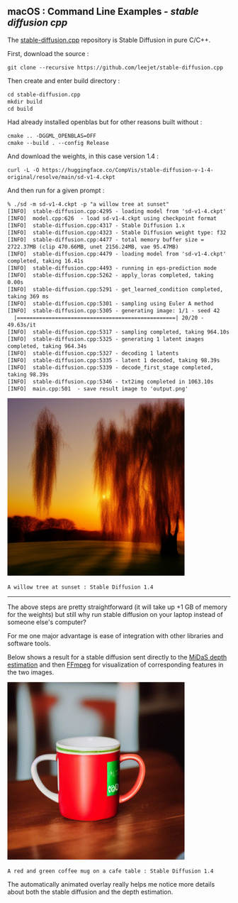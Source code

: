 
## macOS : Command Line Examples - *stable diffusion cpp*

The [stable-diffusion.cpp](https://github.com/leejet/stable-diffusion.cpp) repository is Stable Diffusion in pure C/C++.

First, download the source :

```
git clone --recursive https://github.com/leejet/stable-diffusion.cpp
```

Then create and enter build directory :

```
cd stable-diffusion.cpp
mkdir build
cd build
```

Had already installed openblas but for other reasons built without :

```
cmake .. -DGGML_OPENBLAS=OFF
cmake --build . --config Release
```

And download the weights, in this case version 1.4 :

```
curl -L -O https://huggingface.co/CompVis/stable-diffusion-v-1-4-original/resolve/main/sd-v1-4.ckpt
```

And then run for a given prompt :

```
% ./sd -m sd-v1-4.ckpt -p "a willow tree at sunset"
[INFO]  stable-diffusion.cpp:4295 - loading model from 'sd-v1-4.ckpt'
[INFO]  model.cpp:626  - load sd-v1-4.ckpt using checkpoint format
[INFO]  stable-diffusion.cpp:4317 - Stable Diffusion 1.x
[INFO]  stable-diffusion.cpp:4323 - Stable Diffusion weight type: f32
[INFO]  stable-diffusion.cpp:4477 - total memory buffer size = 2722.37MB (clip 470.66MB, unet 2156.24MB, vae 95.47MB)
[INFO]  stable-diffusion.cpp:4479 - loading model from 'sd-v1-4.ckpt' completed, taking 16.41s
[INFO]  stable-diffusion.cpp:4493 - running in eps-prediction mode
[INFO]  stable-diffusion.cpp:5262 - apply_loras completed, taking 0.00s
[INFO]  stable-diffusion.cpp:5291 - get_learned_condition completed, taking 369 ms
[INFO]  stable-diffusion.cpp:5301 - sampling using Euler A method
[INFO]  stable-diffusion.cpp:5305 - generating image: 1/1 - seed 42
  |==================================================| 20/20 - 49.63s/it
[INFO]  stable-diffusion.cpp:5317 - sampling completed, taking 964.10s
[INFO]  stable-diffusion.cpp:5325 - generating 1 latent images completed, taking 964.34s
[INFO]  stable-diffusion.cpp:5327 - decoding 1 latents
[INFO]  stable-diffusion.cpp:5335 - latent 1 decoded, taking 98.39s
[INFO]  stable-diffusion.cpp:5339 - decode_first_stage completed, taking 98.39s
[INFO]  stable-diffusion.cpp:5346 - txt2img completed in 1063.10s
[INFO]  main.cpp:501  - save result image to 'output.png'
```

<img src="sd-a_willow_tree_at_sunset.jpg" width=400px>

```
A willow tree at sunset : Stable Diffusion 1.4
```

---

The above steps are pretty straightforward (it will take up +1 GB of memory for the weights) but still why run stable diffusion on your laptop instead of someone else's computer?

For me one major advantage is ease of integration with other libraries and software tools.

Below shows a result for a stable diffusion sent directly to the [MiDaS depth estimation](../mc_19_pytorch_midas/) and then [FFmpeg](../mc_13_ffmpeg/) for visualization of corresponding features in the two images.

<img src="stable_diffusion_then_depth_estimation.gif" width=400px>

```
A red and green coffee mug on a cafe table : Stable Diffusion 1.4
```

The automatically animated overlay really helps me notice more details about both the stable diffusion and the depth estimation.



